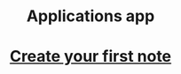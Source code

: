 <div align="center">

# Applications app

# [Create your first note](https://s1000dev.github.io/applications/) 

</div>
